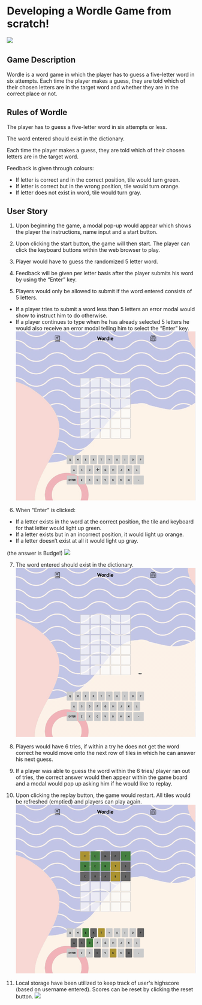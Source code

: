 # Developing a Wordle Game from scratch!

![](https://github.com/faithyeenxin/wordle/blob/main/gifs/wordle_start_up.gif)

## Game Description

Wordle is a word game in which the player has to guess a five-letter word in six attempts.
Each time the player makes a guess, they are told which of their chosen letters are in the target word and whether they are in the correct place or not.

## Rules of Wordle

The player has to guess a five-letter word in six attempts or less.

The word entered should exist in the dictionary.

Each time the player makes a guess, they are told which of their chosen letters are in the target word.

Feedback is given through colours:

- If letter is correct and in the correct position, tile would turn green.
- If letter is correct but in the wrong position, tile would turn orange.
- If letter does not exist in word, tile would turn gray.

## User Story

1. Upon beginning the game, a modal pop-up would appear which shows the player the instructions, name input and a start button.

2. Upon clicking the start button, the game will then start. The player can click the keyboard buttons within the web browser to play.

3. Player would have to guess the randomized 5 letter word.

4. Feedback will be given per letter basis after the player submits his word by using the “Enter” key.

5. Players would only be allowed to submit if the word entered consists of 5 letters.

- If a player tries to submit a word less than 5 letters an error modal would show to instruct him to do otherwise.
- If a player continues to type when he has already selected 5 letters he would also receive an error modal telling him to select the “Enter” key.
  ![](https://github.com/faithyeenxin/wordle/blob/main/gifs/submit_5_only.gif)

6. When “Enter” is clicked:

- If a letter exists in the word at the correct position, the tile and keyboard for that letter would light up green.
- If a letter exists but in an incorrect position, it would light up orange.
- If a letter doesn’t exist at all it would light up gray.

(the answer is Budge!)
![](https://github.com/faithyeenxin/wordle/blob/main/gifs/tile_feedback.gif)

7. The word entered should exist in the dictionary.
   ![](https://github.com/faithyeenxin/wordle/blob/main/gifs/word_no_exist.gif)

8. Players would have 6 tries, if within a try he does not get the word correct he would move onto the next row of tiles in which he can answer his next guess.

9. If a player was able to guess the word within the 6 tries/ player ran out of tries, the correct answer would then appear within the game board and a modal would pop up asking him if he would like to replay.

10. Upon clicking the replay button, the game would restart. All tiles would be refreshed (emptied) and players can play again.
    ![](https://github.com/faithyeenxin/wordle/blob/main/gifs/replay.gif)

11. Local storage have been utilized to keep track of user's highscore (based on username entered). Scores can be reset by clicking the reset button.
    ![](https://github.com/faithyeenxin/wordle/blob/main/gifs/scores.gif)
